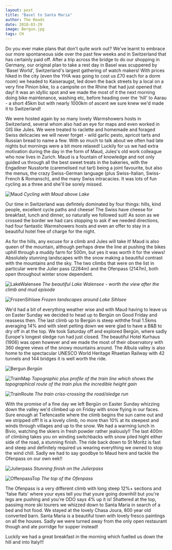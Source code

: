 ```yaml
---
layout: post
title: "Basel to Santa Maria"
author: The Reads
date: 2018-03-29
image: Bergun.jpg
tags: CH
---
```


Do you ever make plans that don't quite work out? We've learnt to embrace our more spontaneous side over the past few weeks and in Switzerland that has certainly paid off. After a trip across the bridge to do our shopping in Germany, our original plan to take a rest day in Basel was scuppered by 'Basel World', Switzerland's largest gathering of watch makers! With prices hiked in the city (even the YHA was going to cost us £70 each for a dorm room) we headed to Kaiseraugst, led down the back streets by a local on a very fine Pinion bike, to a campsite on the Rhine that had just opened that day! It was an idyllic spot and we made the most of it the next morning doing bike maintenance, washing etc, before heading over the 'hill' to Aarau - a short 45km but with nearly 1000km of ascent we sure knew we'd made it to Switzerland!  

We were hosted again by so many lovely Warmshowers hosts in Switzerland, several whom also had an eye for maps and even worked in GIS like Jules. We were treated to raclette and homemade and foraged Swiss delicacies we will never forget - wild garlic pesto, apricot tarts and Russian bread to name a few. With so much to talk about we often had late nights but mornings were a bit more relaxed! Luckily for us we had extra motivation during the day in the form of Maud, Jules's old work colleague who now lives in Zurich. Maud is a fountain of knowledge and not only guided us through all the best sweet treats in the bakeries, with the Engadiner Nusstorte (caremelised nut tart) being a joint favourite, but also the menus, the crazy Swiss-German language (plus Swiss-Italian, Swiss-French & Romansch), and the many Swiss intracacies. It was lots of fun cycling as a three and she'll be sorely missed.  

![Maud](assets/img/Maud.jpg) *Cycling with Maud above Lake*

Our time in Switzerland was defintely dominated by four things: hills, kind people, excellent cycle paths and cheese! The Swiss have cheese for breakfast, lunch and dinner, so naturally we followed suit! As soon as we crossed the border we had cars stopping to ask if we needed directions, had four fantastic Warmshowers hosts and even an offer to stay in a beautiful hotel free of charge for the night. 



As for the hills, any excuse for a climb and Jules will take it! Maud is also queen of the mountain, although perhaps drew the line at pushing the bikes uphill through a muddy farm for 500m, but yes it was worth it for the views! Absolutely stunning landscapes with the snow making a beautiful contrast with the mountains and the sky. The two climbs that were on the list in particular were the Julier pass (2284m) and the Ofenpass (2147m), both open throughout winter snow dependent. 

![LakeWalensee](assets/img/LakeWalensee.jpg) *The beautiful Lake Walensee - worth the view after the climb and mud episode* 

![FrozenSihlsee](assets/img/FrozenSihlsee.jpg) *Frozen landscapes around Lake Sihlsee*

We'd had a bit of everything weather wise and with Maud having to leave us on Easter Sunday we decided to head up to Bergün on Good Friday and reassess then. The last climb up to Bergün is steep withthe final 1.5kms averaging 14% and with sleet pelting down we were glad to have a B&B to dry off in at the top. We took Saturday off and explored Bergün, where sadly Europe's longest sledge run had just closed. The beautiful Hotel Kurhaus (1906) was open however and we made the most of their observatory with 360 degree views of the snowy mountains around. The Albula valley is also home to the spectacular UNESCO World Heritage Rhaetian Railway with 42 tunnels and 144 bridges it is well worth the ride. 

![Bergun](assets/img/Bergun.jpg) *Bergün*

![TrainMap](assets/img/TrainMap.jpg) *Topographic plus profile of the train line which shows the topographical route of the train plus the incredible height gain*  

![TrainRoute](assets/img/TrainRoute.jpg) *The train criss-crossing the road/sledge run*

With the promise of a fine day we left Bergün on Easter Sunday whizzing down the valley we'd climbed up on Friday with snow flying in our faces. Sure enough at Tiefencastle where the climb begins the sun came out and we stripped off! It is a lovely climb, no more than 10% at its steepest and winds through villages and up to the snow. We had a warming lunch in Bivio, watching the skiers in fresh powder rather jealously!! The last 400m of climbing takes you on winding switchbacks with snow piled hight either side of the road, a stunning finish. The ride back down to St Moritz is fast and steep and definitely required us wearing everything we owned to stop the wind chill. Sadly we had to say goodbye to Maud here and tackle the Ofenpass on our own eek!!  

![Julierpass](assets/img/Julierpass.jpg) *Stunning finish on the Julierpass*

![OffenpassTop](assets/img/OffenpassTop.jpg) *The top of the Ofenpass*

The Ofenpass is a very different climb with long steep 12%+ sections and 'false flats' where your eyes tell you that youre going downhill but you're legs are pushing and you're ODO says 4% up it is! Shattered at the top, passimg more ski tourers we whizzed down to Santa Maria in search of a bed and hot food. We stayed at the lovely Chasa Joura, 800 year old converted barn. Santa Maria is a beautiful town with lovely fresco paintings on all the houses. Sadly we were turned away from the only open restaurant though and ate porridge for supper instead!

Luckily we had a great breakfast in the morning which fuelled us down the hill and into Italy!!!

